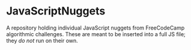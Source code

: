 # JavaScriptNuggets
A repository holding individual JavaScript nuggets from FreeCodeCamp algorithmic challenges. These are meant to be inserted into a full JS file; they _do not_ run on their own.
